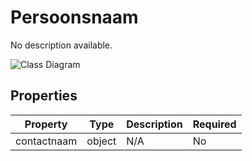 # Persoonsnaam

No description available.

![Class Diagram](https://github.com/CommonGateway/CustomerInteractionBundle/blob/marksuggestie/docs/schema/klant.persoon.svg)

## Properties

| Property | Type | Description | Required |
|----------|------|-------------|----------|
| contactnaam | object | N/A | No |
